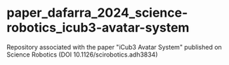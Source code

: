 # paper_dafarra_2024_science-robotics_icub3-avatar-system
Repository associated with the paper "iCub3 Avatar System" published on Science Robotics (DOI 10.1126/scirobotics.adh3834)
